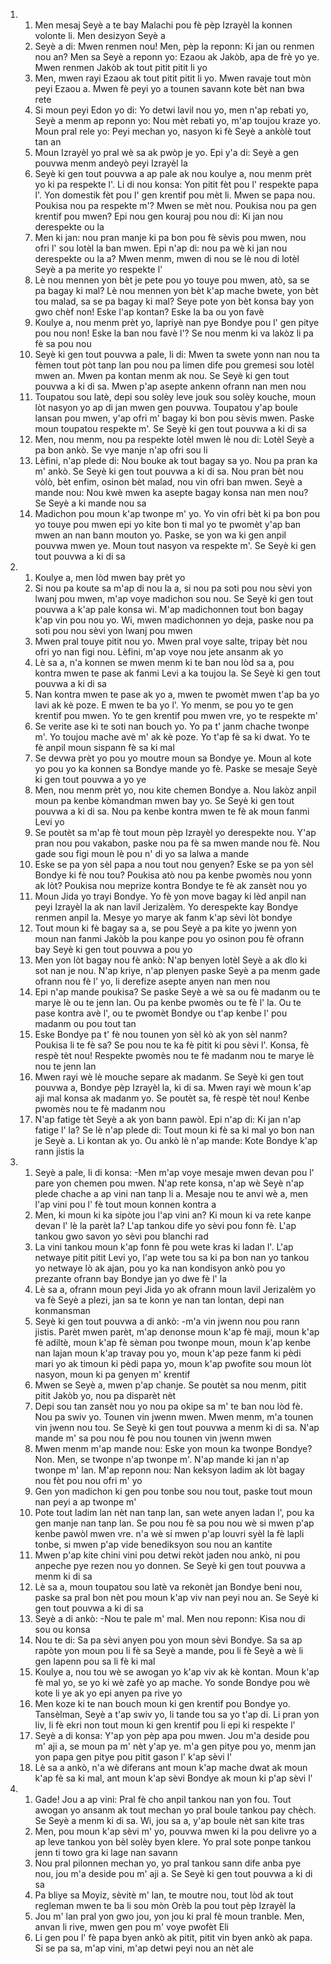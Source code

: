 <ol>
  <li>
    <ol>
      <li>Men mesaj Seyè a te bay Malachi pou fè pèp Izrayèl la konnen volonte li. Men desizyon Seyè a</li>
      <li>Seyè a di: Mwen renmen nou! Men, pèp la reponn: Ki jan ou renmen nou an? Men sa Seyè a reponn yo: Ezaou ak Jakòb, apa de frè yo ye. Mwen renmen Jakòb ak tout pitit pitit li yo</li>
      <li>Men, mwen rayi Ezaou ak tout pitit pitit li yo. Mwen ravaje tout mòn peyi Ezaou a. Mwen fè peyi yo a tounen savann kote bèt nan bwa rete</li>
      <li>Si moun peyi Edon yo di: Yo detwi lavil nou yo, men n'ap rebati yo, Seyè a menm ap reponn yo: Nou mèt rebati yo, m'ap toujou kraze yo. Moun pral rele yo: Peyi mechan yo, nasyon ki fè Seyè a ankòlè tout tan an</li>
      <li>Moun Izrayèl yo pral wè sa ak pwòp je yo. Epi y'a di: Seyè a gen pouvwa menm andeyò peyi Izrayèl la</li>
      <li>Seyè ki gen tout pouvwa a ap pale ak nou koulye a, nou menm prèt yo ki pa respekte l'. Li di nou konsa: Yon pitit fèt pou l' respekte papa l'. Yon domestik fèt pou l' gen krentif pou mèt li. Mwen se papa nou. Poukisa nou pa respekte m'? Mwen se mèt nou. Poukisa nou pa gen krentif pou mwen? Epi nou gen kouraj pou nou di: Ki jan nou derespekte ou la</li>
      <li>Men ki jan: nou pran manje ki pa bon pou fè sèvis pou mwen, nou ofri l' sou lotèl la ban mwen. Epi n'ap di: nou pa wè ki jan nou derespekte ou la a? Mwen menm, mwen di nou se lè nou di lotèl Seyè a pa merite yo respekte l'</li>
      <li>Lè nou mennen yon bèt je pete pou yo touye pou mwen, atò, sa se pa bagay ki mal? Lè nou mennen yon bèt k'ap mache bwete, yon bèt tou malad, sa se pa bagay ki mal? Seye pote yon bèt konsa bay yon gwo chèf non! Eske l'ap kontan? Eske la ba ou yon favè</li>
      <li>Koulye a, nou menm prèt yo, lapriyè nan pye Bondye pou l' gen pitye pou nou non! Eske la ban nou favè l'? Se nou menm ki va lakòz li pa fè sa pou nou</li>
      <li>Seyè ki gen tout pouvwa a pale, li di: Mwen ta swete yonn nan nou ta fèmen tout pòt tanp lan pou nou pa limen dife pou gremesi sou lotèl mwen an. Mwen pa kontan menm ak nou. Se Seyè ki gen tout pouvwa a ki di sa. Mwen p'ap asepte ankenn ofrann nan men nou</li>
      <li>Toupatou sou latè, depi sou solèy leve jouk sou solèy kouche, moun lòt nasyon yo ap di jan mwen gen pouvwa. Toupatou y'ap boule lansan pou mwen, y'ap ofri m' bagay ki bon pou sèvis mwen. Paske moun toupatou respekte m'. Se Seyè ki gen tout pouvwa a ki di sa</li>
      <li>Men, nou menm, nou pa respekte lotèl mwen lè nou di: Lotèl Seyè a pa bon ankò. Se vye manje n'ap ofri sou li</li>
      <li>Lèfini, n'ap plede di: Nou bouke ak tout bagay sa yo. Nou pa pran ka m' ankò. Se Seyè ki gen tout pouvwa a ki di sa. Nou pran bèt nou vòlò, bèt enfim, osinon bèt malad, nou vin ofri ban mwen. Seyè a mande nou: Nou kwè mwen ka asepte bagay konsa nan men nou? Se Seyè a ki mande nou sa</li>
      <li>Madichon pou moun k'ap twonpe m' yo. Yo vin ofri bèt ki pa bon pou yo touye pou mwen epi yo kite bon ti mal yo te pwomèt y'ap ban mwen an nan bann mouton yo. Paske, se yon wa ki gen anpil pouvwa mwen ye. Moun tout nasyon va respekte m'. Se Seyè ki gen tout pouvwa a ki di sa</li>
    </ol>
  </li>
  <li>
    <ol>
      <li>Koulye a, men lòd mwen bay prèt yo</li>
      <li>Si nou pa koute sa m'ap di nou la a, si nou pa soti pou nou sèvi yon lwanj pou mwen, m'ap voye madichon sou nou. Se Seyè ki gen tout pouvwa a k'ap pale konsa wi. M'ap madichonnen tout bon bagay k'ap vin pou nou yo. Wi, mwen madichonnen yo deja, paske nou pa soti pou nou sèvi yon lwanj pou mwen</li>
      <li>Mwen pral touye pitit nou yo. Mwen pral voye salte, tripay bèt nou ofri yo nan figi nou. Lèfini, m'ap voye nou jete ansanm ak yo</li>
      <li>Lè sa a, n'a konnen se mwen menm ki te ban nou lòd sa a, pou kontra mwen te pase ak fanmi Levi a ka toujou la. Se Seyè ki gen tout pouvwa a ki di sa</li>
      <li>Nan kontra mwen te pase ak yo a, mwen te pwomèt mwen t'ap ba yo lavi ak kè poze. E mwen te ba yo l'. Yo menm, se pou yo te gen krentif pou mwen. Yo te gen krentif pou mwen vre, yo te respekte m'</li>
      <li>Se verite ase ki te soti nan bouch yo. Yo pa t' janm chache twonpe m'. Yo toujou mache avè m' ak kè poze. Yo t'ap fè sa ki dwat. Yo te fè anpil moun sispann fè sa ki mal</li>
      <li>Se devwa prèt yo pou yo moutre moun sa Bondye ye. Moun al kote yo pou yo ka konnen sa Bondye mande yo fè. Paske se mesaje Seyè ki gen tout pouvwa a yo ye</li>
      <li>Men, nou menm prèt yo, nou kite chemen Bondye a. Nou lakòz anpil moun pa kenbe kòmandman mwen bay yo. Se Seyè ki gen tout pouvwa a ki di sa. Nou pa kenbe kontra mwen te fè ak moun fanmi Levi yo</li>
      <li>Se poutèt sa m'ap fè tout moun pèp Izrayèl yo derespekte nou. Y'ap pran nou pou vakabon, paske nou pa fè sa mwen mande nou fè. Nou gade sou figi moun lè pou n' di yo sa lalwa a mande</li>
      <li>Eske se pa yon sèl papa a nou tout nou genyen? Eske se pa yon sèl Bondye ki fè nou tou? Poukisa atò nou pa kenbe pwomès nou yonn ak lòt? Poukisa nou meprize kontra Bondye te fè ak zansèt nou yo</li>
      <li>Moun Jida yo trayi Bondye. Yo fè yon move bagay ki lèd anpil nan peyi Izrayèl la ak nan lavil Jerizalèm. Yo derespekte kay Bondye renmen anpil la. Mesye yo marye ak fanm k'ap sèvi lòt bondye</li>
      <li>Tout moun ki fè bagay sa a, se pou Seyè a pa kite yo jwenn yon moun nan fanmi Jakòb la pou kanpe pou yo osinon pou fè ofrann bay Seyè ki gen tout pouvwa a pou yo</li>
      <li>Men yon lòt bagay nou fè ankò: N'ap benyen lotèl Seyè a ak dlo ki sot nan je nou. N'ap kriye, n'ap plenyen paske Seyè a pa menm gade ofrann nou fè l' yo, li derefize asepte anyen nan men nou</li>
      <li>Epi n'ap mande poukisa? Se paske Seyè a wè sa ou fè madanm ou te marye lè ou te jenn lan. Ou pa kenbe pwomès ou te fè l' la. Ou te pase kontra avè l', ou te pwomèt Bondye ou t'ap kenbe l' pou madanm ou pou tout tan</li>
      <li>Eske Bondye pa t' fè nou tounen yon sèl kò ak yon sèl nanm? Poukisa li te fè sa? Se pou nou te ka fè pitit ki pou sèvi l'. Konsa, fè respè tèt nou! Respekte pwomès nou te fè madanm nou te marye lè nou te jenn lan</li>
      <li>Mwen rayi wè lè mouche separe ak madanm. Se Seyè ki gen tout pouvwa a, Bondye pèp Izrayèl la, ki di sa. Mwen rayi wè moun k'ap aji mal konsa ak madanm yo. Se poutèt sa, fè respè tèt nou! Kenbe pwomès nou te fè madanm nou</li>
      <li>N'ap fatige tèt Seyè a ak yon bann pawòl. Epi n'ap di: Ki jan n'ap fatige l' la? Se lè n'ap plede di: Tout moun ki fè sa ki mal yo bon nan je Seyè a. Li kontan ak yo. Ou ankò lè n'ap mande: Kote Bondye k'ap rann jistis la</li>
    </ol>
  </li>
  <li>
    <ol>
      <li>Seyè a pale, li di konsa: -Men m'ap voye mesaje mwen devan pou l' pare yon chemen pou mwen. N'ap rete konsa, n'ap wè Seyè n'ap plede chache a ap vini nan tanp li a. Mesaje nou te anvi wè a, men l'ap vini pou l' fè tout moun konnen kontra a</li>
      <li>Men, ki moun ki ka sipòte jou l'ap vini an? Ki moun ki va rete kanpe devan l' lè la parèt la? L'ap tankou dife yo sèvi pou fonn fè. L'ap tankou gwo savon yo sèvi pou blanchi rad</li>
      <li>La vini tankou moun k'ap fonn fè pou wete kras ki ladan l'. L'ap netwaye pitit pitit Levi yo, l'ap wete tou sa ki pa bon nan yo tankou yo netwaye lò ak ajan, pou yo ka nan kondisyon ankò pou yo prezante ofrann bay Bondye jan yo dwe fè l' la</li>
      <li>Lè sa a, ofrann moun peyi Jida yo ak ofrann moun lavil Jerizalèm yo va fè Seyè a plezi, jan sa te konn ye nan tan lontan, depi nan konmansman</li>
      <li>Seyè ki gen tout pouvwa a di ankò: -m'a vin jwenn nou pou rann jistis. Parèt mwen parèt, m'ap denonse moun k'ap fè maji, moun k'ap fè adiltè, moun k'ap fè sèman pou twonpe moun, moun k'ap kenbe nan lajan moun k'ap travay pou yo, moun k'ap peze fanm ki pèdi mari yo ak timoun ki pèdi papa yo, moun k'ap pwofite sou moun lòt nasyon, moun ki pa genyen m' krentif</li>
      <li>Mwen se Seyè a, mwen p'ap chanje. Se poutèt sa nou menm, pitit pitit Jakòb yo, nou pa disparèt nèt</li>
      <li>Depi sou tan zansèt nou yo nou pa okipe sa m' te ban nou lòd fè. Nou pa swiv yo. Tounen vin jwenn mwen. Mwen menm, m'a tounen vin jwenn nou tou. Se Seyè ki gen tout pouvwa a menm ki di sa. N'ap mande m' sa pou nou fè pou nou tounen vin jwenn mwen</li>
      <li>Mwen menm m'ap mande nou: Eske yon moun ka twonpe Bondye? Non. Men, se twonpe n'ap twonpe m'. N'ap mande ki jan n'ap twonpe m' lan. M'ap reponn nou: Nan keksyon ladim ak lòt bagay nou fèt pou nou ofri m' yo</li>
      <li>Gen yon madichon ki gen pou tonbe sou nou tout, paske tout moun nan peyi a ap twonpe m'</li>
      <li>Pote tout ladim lan nèt nan tanp lan, san wete anyen ladan l', pou ka gen manje nan tanp lan. Se pou nou fè sa pou nou wè si mwen p'ap kenbe pawòl mwen vre. n'a wè si mwen p'ap louvri syèl la fè lapli tonbe, si mwen p'ap vide benediksyon sou nou an kantite</li>
      <li>Mwen p'ap kite chini vini pou detwi rekòt jaden nou ankò, ni pou anpeche pye rezen nou yo donnen. Se Seyè ki gen tout pouvwa a menm ki di sa</li>
      <li>Lè sa a, moun toupatou sou latè va rekonèt jan Bondye beni nou, paske sa pral bon nèt pou moun k'ap viv nan peyi nou an. Se Seyè ki gen tout pouvwa a ki di sa</li>
      <li>Seyè a di ankò: -Nou te pale m' mal. Men nou reponn: Kisa nou di sou ou konsa</li>
      <li>Nou te di: Sa pa sèvi anyen pou yon moun sèvi Bondye. Sa sa ap rapòte yon moun pou li fè sa Seyè a mande, pou li fè Seyè a wè li gen lapenn pou sa li fè ki mal</li>
      <li>Koulye a, nou tou wè se awogan yo k'ap viv ak kè kontan. Moun k'ap fè mal yo, se yo ki wè zafè yo ap mache. Yo sonde Bondye pou wè kote li ye ak yo epi anyen pa rive yo</li>
      <li>Men koze ki te nan bouch moun ki gen krentif pou Bondye yo. Tansèlman, Seyè a t'ap swiv yo, li tande tou sa yo t'ap di. Li pran yon liv, li fè ekri non tout moun ki gen krentif pou li epi ki respekte l'</li>
      <li>Seyè a di konsa: Y'ap yon pèp apa pou mwen. Jou m'a deside pou m' aji a, se moun pa m' nèt y'ap ye. m'a gen pitye pou yo, menm jan yon papa gen pitye pou pitit gason l' k'ap sèvi l'</li>
      <li>Lè sa a ankò, n'a wè diferans ant moun k'ap mache dwat ak moun k'ap fè sa ki mal, ant moun k'ap sèvi Bondye ak moun ki p'ap sèvi l'</li>
    </ol>
  </li>
  <li>
    <ol>
      <li>Gade! Jou a ap vini: Pral fè cho anpil tankou nan yon fou. Tout awogan yo ansanm ak tout mechan yo pral boule tankou pay chèch. Se Seyè a menm ki di sa. Wi, jou sa a, y'ap boule nèt san kite tras</li>
      <li>Men, pou moun k'ap sèvi m' yo, pouvwa mwen ki la pou delivre yo a ap leve tankou yon bèl solèy byen klere. Yo pral sote ponpe tankou jenn ti towo gra ki lage nan savann</li>
      <li>Nou pral pilonnen mechan yo, yo pral tankou sann dife anba pye nou, jou m'a deside pou m' aji a. Se Seyè ki gen tout pouvwa a ki di sa</li>
      <li>Pa bliye sa Moyiz, sèvitè m' lan, te moutre nou, tout lòd ak tout regleman mwen te ba li sou mòn Orèb la pou tout pèp Izrayèl la</li>
      <li>Jou m' lan pral yon gwo jou, yon jou ki pral fè moun tranble. Men, anvan li rive, mwen gen pou m' voye pwofèt Eli</li>
      <li>Li gen pou l' fè papa byen ankò ak pitit, pitit vin byen ankò ak papa. Si se pa sa, m'ap vini, m'ap detwi peyi nou an nèt ale</li>
    </ol>
  </li>
</ol>